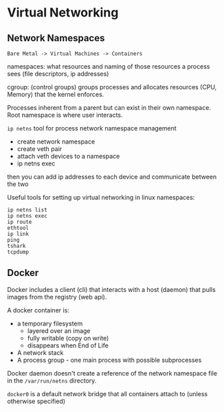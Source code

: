 # Virtual Networking

## Network Namespaces

`Bare Metal -> Virtual Machines -> Containers`

namespaces: what resources and naming of those resources a process sees (file
descriptors, ip addresses)

cgroup: (control groups) groups processes and allocates resources (CPU, Memory)
that the kernel enforces.

Processes inherent from a parent but can exist in their own namespace. Root
namespace is where user interacts.

`ip netns` tool for process network namespace management

- create network namespace
- create veth pair
- attach veth devices to a namespace
- ip netns exec <netns> <command>

then you can add ip addresses to each device and communicate between the two

Useful tools for setting up virtual networking in linux namespaces:

```
ip netns list
ip netns exec
ip route
ethtool
ip link
ping
tshark
tcpdump
```

## Docker

Docker includes a client (cli) that interacts with a host (daemon) that pulls
images from the registry (web api).

A docker container is:

- a temporary filesystem
  - layered over an image
  - fully writable (copy on write)
  - disappears when End of Life
- A network stack
- A process group - one main process with possible subprocesses

Docker daemon doesn't create a reference of the network namespace file in the
`/var/run/netns` directory.

`docker0` is a default network bridge that all containers attach to (unless
otherwise specified)
